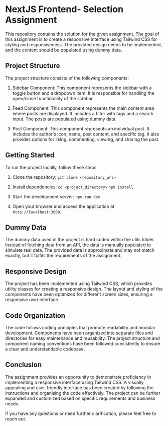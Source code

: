 # NextJS Frontend- Selection Assignment

This repository contains the solution for the given assignment. The goal of this assignment is to create a responsive interface using Tailwind CSS for styling and responsiveness. The provided design needs to be implemented, and the content should be populated using dummy data.

## Project Structure

The project structure consists of the following components:

1. Sidebar Component: This component represents the sidebar with a toggle button and a dropdown item. It is responsible for handling the open/close functionality of the sidebar.

2. Feed Component: This component represents the main content area where posts are displayed. It includes a filter with tags and a search input. The posts are populated using dummy data.

3. Post Component: This component represents an individual post. It includes the author's icon, name, post content, and specific tag. It also provides options for liking, commenting, viewing, and sharing the post.

## Getting Started

To run the project locally, follow these steps:

1. Clone the repository:
   `git clone <repository_url>`

2. Install dependencies:
   `cd <project_directory>`
   `npm install`

3. Start the development server:
   `npm run dev`

4. Open your browser and access the application at `http://localhost:3000`.

## Dummy Data

The dummy data used in the project is hard coded within the utils folder. Instead of fetching data from an API, the data is manually populated to simulate real data. The provided data is approximate and may not match exactly, but it fulfils the requirements of the assignment.

## Responsive Design

The project has been implemented using Tailwind CSS, which provides utility classes for creating a responsive design. The layout and styling of the components have been optimized for different screen sizes, ensuring a responsive user interface.

## Code Organization

The code follows coding principles that promote readability and modular development. Components have been organized into separate files and directories for easy maintenance and reusability. The project structure and component naming conventions have been followed consistently to ensure a clear and understandable codebase.

## Conclusion

The assignment provides an opportunity to demonstrate proficiency in implementing a responsive interface using Tailwind CSS. A visually appealing and user-friendly interface has been created by following the instructions and organising the code effectively. The project can be further expanded and customized based on specific requirements and business needs.

If you have any questions or need further clarification, please feel free to reach out.

